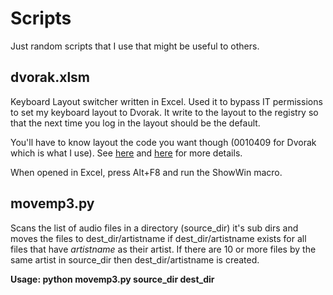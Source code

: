 Scripts
=======

Just random scripts that I use that might be useful to others.

dvorak.xlsm
-----------

Keyboard Layout switcher written in Excel. Used it to bypass IT permissions
to set my keyboard layout to Dvorak. It write to the layout to the registry
so that the next time you log in the layout should be the default.


You'll have to know layout the code you want though (0010409 for Dvorak which is what I use). See
[here](http://msdn.microsoft.com/en-us/library/windows/desktop/dd318691\(v=vs.85\).aspx)
and [here](http://msdn.microsoft.com/en-us/library/windows/desktop/dd318693\(v=vs.85\).aspx) for more details.

When opened in Excel, press Alt+F8 and run the ShowWin macro.

movemp3.py
----------
Scans the list of audio files in a directory (source_dir) it's sub dirs
and moves the files to dest_dir/artistname if dest_dir/artistname exists
for all files that have *artistname* as their artist. If there are 10 or more
files by the same artist in source_dir then dest_dir/artistname
is created.

**Usage: python movemp3.py source_dir dest_dir**
